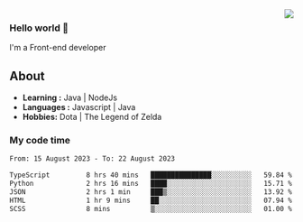 <img align='right' src="https://github-readme-stats.vercel.app/api?username=jumodada&show_icons=true&theme=vue">

### Hello world 👋

I'm a Front-end developer 
    
## About
-  **Learning :** Java | NodeJs
-  **Languages :** Javascript | Java
-  **Hobbies:** Dota | The Legend of Zelda

### My code time

<!--START_SECTION:waka-->

```txt
From: 15 August 2023 - To: 22 August 2023

TypeScript         8 hrs 40 mins   ███████████████░░░░░░░░░░   59.84 %
Python             2 hrs 16 mins   ████░░░░░░░░░░░░░░░░░░░░░   15.71 %
JSON               2 hrs 1 min     ███▒░░░░░░░░░░░░░░░░░░░░░   13.92 %
HTML               1 hr 9 mins     ██░░░░░░░░░░░░░░░░░░░░░░░   07.94 %
SCSS               8 mins          ▒░░░░░░░░░░░░░░░░░░░░░░░░   01.00 %
```

<!--END_SECTION:waka-->
